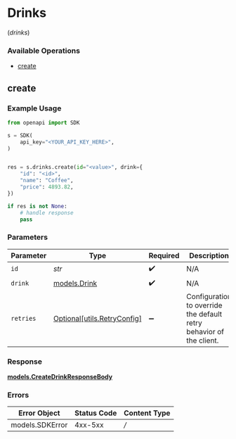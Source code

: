 # Drinks
(*drinks*)

### Available Operations

* [create](#create)

## create

### Example Usage

```python
from openapi import SDK

s = SDK(
    api_key="<YOUR_API_KEY_HERE>",
)


res = s.drinks.create(id="<value>", drink={
    "id": "<id>",
    "name": "Coffee",
    "price": 4893.82,
})

if res is not None:
    # handle response
    pass

```

### Parameters

| Parameter                                                           | Type                                                                | Required                                                            | Description                                                         |
| ------------------------------------------------------------------- | ------------------------------------------------------------------- | ------------------------------------------------------------------- | ------------------------------------------------------------------- |
| `id`                                                                | *str*                                                               | :heavy_check_mark:                                                  | N/A                                                                 |
| `drink`                                                             | [models.Drink](../../models/drink.md)                               | :heavy_check_mark:                                                  | N/A                                                                 |
| `retries`                                                           | [Optional[utils.RetryConfig]](../../models/utils/retryconfig.md)    | :heavy_minus_sign:                                                  | Configuration to override the default retry behavior of the client. |


### Response

**[models.CreateDrinkResponseBody](../../models/createdrinkresponsebody.md)**
### Errors

| Error Object    | Status Code     | Content Type    |
| --------------- | --------------- | --------------- |
| models.SDKError | 4xx-5xx         | */*             |
